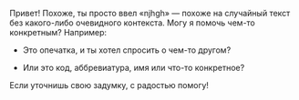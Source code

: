 Привет! Похоже, ты просто ввел «njhgh» — похоже на случайный текст без какого-либо очевидного контекста. Могу я помочь чем-то конкретным? Например:

- Это опечатка, и ты хотел спросить о чем-то другом?
    
- Или это код, аббревиатура, имя или что-то конкретное?
    

Если уточнишь свою задумку, с радостью помогу!